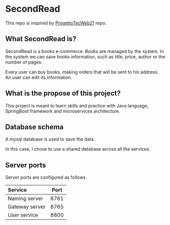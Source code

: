 # SecondRead

This repo is inspired by [ProgettoTecWeb21](https://github.com/NicholasPilotto/ProgettoTecWeb21) repo.

## What SecondRead is?

SecondRead is a books e-commerce.
Books are managed by the system. In the system we can save books information, such as title, price, author or the number of pages.

Every user can buy books, making orders that will be sent to his address.
An user can edit its information.

## What is the propose of this project?

This project is meant to learn skills and practice with Java language, SpringBoot framework and microservices architecture.

## Database schema

A mysql database is used to save the data.

In this case, I chose to use a shared database across all the services.

## Server ports

Server ports are configured as follows.

| Service | Port |
| :--- | :---: |
| Naming server | 8761 |
| Gateway server | 8765 |
| User service | 8800 |
